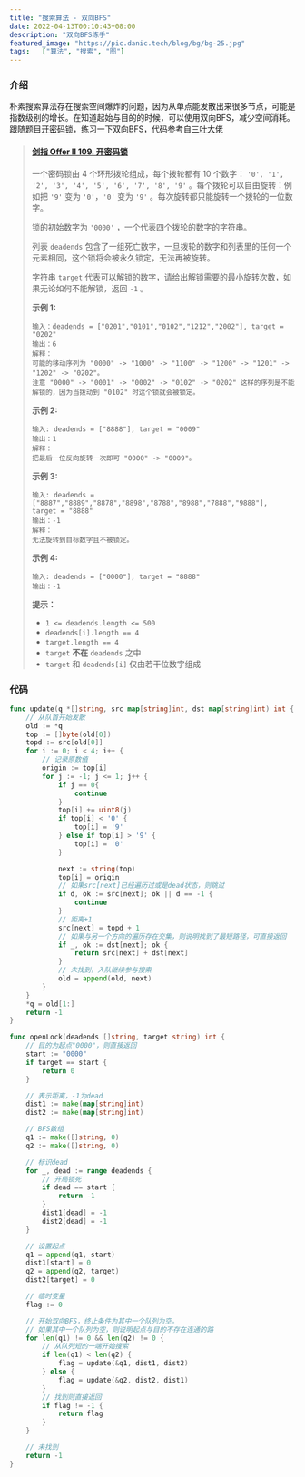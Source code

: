 ```yaml
---
title: "搜索算法 - 双向BFS"
date: 2022-04-13T00:10:43+08:00
description: "双向BFS练手"
featured_image: "https://pic.danic.tech/blog/bg/bg-25.jpg"
tags:	["算法", "搜索", "图"]
---
```


### 介绍

朴素搜索算法存在搜索空间爆炸的问题，因为从单点能发散出来很多节点，可能是指数级别的增长。在知道起始与目的的时候，可以使用双向BFS，减少空间消耗。跟随题目[开密码锁](https://leetcode-cn.com/problems/zlDJc7/)，练习一下双向BFS，代码参考自[三叶大佬](https://juejin.cn/post/6977640016436527117)

> #### [剑指 Offer II 109. 开密码锁](https://leetcode-cn.com/problems/zlDJc7/)
>
> 一个密码锁由 4 个环形拨轮组成，每个拨轮都有 10 个数字： `'0', '1', '2', '3', '4', '5', '6', '7', '8', '9'` 。每个拨轮可以自由旋转：例如把 `'9'` 变为 `'0'`，`'0'` 变为 `'9'` 。每次旋转都只能旋转一个拨轮的一位数字。
>
> 锁的初始数字为 `'0000'` ，一个代表四个拨轮的数字的字符串。
>
> 列表 `deadends` 包含了一组死亡数字，一旦拨轮的数字和列表里的任何一个元素相同，这个锁将会被永久锁定，无法再被旋转。
>
> 字符串 `target` 代表可以解锁的数字，请给出解锁需要的最小旋转次数，如果无论如何不能解锁，返回 `-1` 。
>
>  
>
> **示例 1:**
>
> ```
> 输入：deadends = ["0201","0101","0102","1212","2002"], target = "0202"
> 输出：6
> 解释：
> 可能的移动序列为 "0000" -> "1000" -> "1100" -> "1200" -> "1201" -> "1202" -> "0202"。
> 注意 "0000" -> "0001" -> "0002" -> "0102" -> "0202" 这样的序列是不能解锁的，因为当拨动到 "0102" 时这个锁就会被锁定。
> ```
>
> **示例 2:**
>
> ```
> 输入: deadends = ["8888"], target = "0009"
> 输出：1
> 解释：
> 把最后一位反向旋转一次即可 "0000" -> "0009"。
> ```
>
> **示例 3:**
>
> ```
> 输入: deadends = ["8887","8889","8878","8898","8788","8988","7888","9888"], target = "8888"
> 输出：-1
> 解释：
> 无法旋转到目标数字且不被锁定。
> ```
>
> **示例 4:**
>
> ```
> 输入: deadends = ["0000"], target = "8888"
> 输出：-1
> ```
>
>  
>
> **提示：**
>
> - `1 <= deadends.length <= 500`
> - `deadends[i].length == 4`
> - `target.length == 4`
> - `target` **不在** `deadends` 之中
> - `target` 和 `deadends[i]` 仅由若干位数字组成



### 代码

```go
func update(q *[]string, src map[string]int, dst map[string]int) int {
    // 从队首开始发散
    old := *q
    top := []byte(old[0])
    topd := src[old[0]]
    for i := 0; i < 4; i++ {
        // 记录原数值
        origin := top[i]
        for j := -1; j <= 1; j++ {
            if j == 0{
                continue
            }
            top[i] += uint8(j)
            if top[i] < '0' {
                top[i] = '9'
            } else if top[i] > '9' {
                top[i] = '0'
            }

            next := string(top)
            top[i] = origin
            // 如果src[next]已经遍历过或是dead状态，则跳过
            if d, ok := src[next]; ok || d == -1 {
                continue
            }
            // 距离+1
            src[next] = topd + 1
            // 如果与另一个方向的遍历存在交集，则说明找到了最短路径，可直接返回
            if _, ok := dst[next]; ok {
                return src[next] + dst[next]
            }
            // 未找到，入队继续参与搜索
            old = append(old, next)
        }
    }
    *q = old[1:]
    return -1
}

func openLock(deadends []string, target string) int {
    // 目的为起点"0000"，则直接返回
    start := "0000"
    if target == start {
        return 0
    }

    // 表示距离，-1为dead
    dist1 := make(map[string]int)
    dist2 := make(map[string]int)

    // BFS数组
    q1 := make([]string, 0)
    q2 := make([]string, 0)

    // 标识dead
    for _, dead := range deadends {
        // 开局锁死
        if dead == start {
            return -1
        }
        dist1[dead] = -1
        dist2[dead] = -1
    }

    // 设置起点
    q1 = append(q1, start)
    dist1[start] = 0
    q2 = append(q2, target)
    dist2[target] = 0

    // 临时变量
    flag := 0

    // 开始双向BFS，终止条件为其中一个队列为空。
    // 如果其中一个队列为空，则说明起点与目的不存在连通的路
    for len(q1) != 0 && len(q2) != 0 {
        // 从队列短的一端开始搜索
        if len(q1) < len(q2) {
            flag = update(&q1, dist1, dist2)
        } else {
            flag = update(&q2, dist2, dist1)
        }
        // 找到则直接返回
        if flag != -1 {
            return flag
        }
    }

    // 未找到
    return -1
}
```

